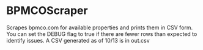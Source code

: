 # BPMCOScraper

Scrapes bpmco.com for available properties and prints them in CSV form.
You can set the DEBUG flag to true if there are fewer rows than expected to identify issues. A CSV generated as of 10/13 is in out.csv